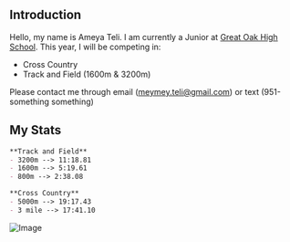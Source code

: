 ## Introduction

Hello, my name is Ameya Teli. I am currently a Junior at [Great Oak High School](https://www.gohsathletics.com/). This year, I will be competing in:
- Cross Country
- Track and Field (1600m & 3200m)

Please contact me through email (meymey.teli@gmail.com) or text (951-something something)

## My Stats
```markdown
**Track and Field**
- 3200m --> 11:18.81
- 1600m --> 5:19.61
- 800m --> 2:38.08

**Cross Country**
- 5000m --> 19:17.43
- 3 mile --> 17:41.10 
```

![Image](https://lh3.googleusercontent.com/3URXlBZOyssT6DI3gEkg5JYjhtevQlLxZf6hHeIRhKko_KTD6bPCFwatYSH3N8ypP94yvUaxuBIaThQPqILrdkjmf1URqIVUwr0xqmhbhajtzS02eiMC7Dui25HCQbcFpP3X-6uAmQLQe9uekMY8LZinauo-oYAXeZUiVx8gX0wTuE1wqny0kKddwoRKPerGaUuzMXaHsNPcmf5uVR_IjWreYdycvRDLuL2ihXCDyLFgzjSECu4x-SeaKjVX2oZ3DXMm_0ZKNtKutyrnln6ANJaAM1qU-Ya_iQE3ewqy05h9fefWFwIVwOnYMOELXu79ih9MfOCQUgDTSL75l4j_ODF9cpE-OnWR6p7YG1naGXqXbiRMuP0367bHj8Yh3P4Is1IjVBt5JacorgnWY7FX2uaH9KZ42juRniuBldAjWmUDByzRCYSI75v9f8IhbOV7EMF9qheSk5fmn_ueqPRB_517MqmHQxPHqBERV5m9vnUf_fwLXpNLsNazs3W_8kp7KhLomQzbTlx0z0uGRhIXxEkfVxWBqxFqgkI4p0MKoyg6SqHBetZFovfxziwOzOhQikNcBxFLJKEZXhKpr_20WAno25lZm9T5IsIjb8pvxSvfCgNZ-_o4X8hETNDPdtKcHm6tv3Z5D6ar2aBX3IX6W_gp7IfZWNK74vXGNIm0IbvzCOJLDUmpu1H4qa7lW6N2ekuSm94ts8HwHM_0q5oJTVNY=w960-h642-no?authuser=0)
